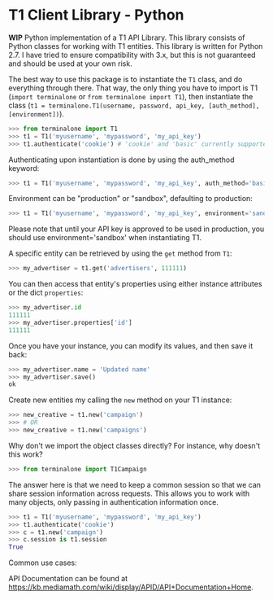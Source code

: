 T1 Client Library - Python
================

**WIP** Python implementation of a T1 API Library. This library consists of Python classes for working with T1 entities. This library is written for Python 2.7. I have tried to ensure compatibility with 3.x, but this is not guaranteed and should be used at your own risk.

The best way to use this package is to instantiate the `T1` class, and do everything through there. That way, the only thing you have to import is T1 (`import terminalone` or `from terminalone import T1`), then instantiate the class (`t1 = terminalone.T1(username, password, api_key, [auth_method], [environment])`).
```python
>>> from terminalone import T1
>>> t1 = T1('myusername', 'mypassword', 'my_api_key')
>>> t1.authenticate('cookie') # 'cookie' and 'basic' currently supported
```

Authenticating upon instantiation is done by using the auth_method keyword:
```python
>>> t1 = T1('myusername', 'mypassword', 'my_api_key', auth_method='basic')
```

Environment can be "production" or "sandbox", defaulting to production:
```python
>>> t1 = T1('myusername', 'mypassword', 'my_api_key', environment='sandbox')
```

Please note that until your API key is approved to be used in production, you should use environment='sandbox' when instantiating T1.

A specific entity can be retrieved by using the `get` method from `T1`:
```python
>>> my_advertiser = t1.get('advertisers', 111111)
```

You can then access that entity's properties using either instance attributes or the dict `properties`:
```python
>>> my_advertiser.id
111111
>>> my_advertiser.properties['id']
111111
```

Once you have your instance, you can modify its values, and then save it back:
```python
>>> my_advertiser.name = 'Updated name'
>>> my_advertiser.save()
ok
```

Create new entities my calling the `new` method on your T1 instance:
```python
>>> new_creative = t1.new('campaign')
>>> # OR
>>> new_creative = t1.new('campaigns')
```

Why don't we import the object classes directly? For instance, why doesn't this work?
```python
>>> from terminalone import T1Campaign
```

The answer here is that we need to keep a common session so that we can share session information across requests. This allows you to work with many objects, only passing in authentication information once.
```python
>>> t1 = T1('myusername', 'mypassword', 'my_api_key')
>>> t1.authenticate('cookie')
>>> c = t1.new('campaign')
>>> c.session is t1.session
True
```

Common use cases:


API Documentation can be found at https://kb.mediamath.com/wiki/display/APID/API+Documentation+Home.
